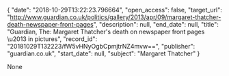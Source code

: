 {
  "date": "2018-10-29T13:22:23.796664", 
  "open_access": false, 
  "target_url": "http://www.guardian.co.uk/politics/gallery/2013/apr/09/margaret-thatcher-death-newspaper-front-pages", 
  "description": null, 
  "end_date": null, 
  "title": "Guardian, The: Margaret Thatcher's death on newspaper front pages \u2013 in pictures", 
  "record_id": "20181029T132223/fW5vHNyOgbCpmjtrNZ4mvw==", 
  "publisher": "guardian.co.uk", 
  "start_date": null, 
  "subject": "Margaret Thatcher"
}

None